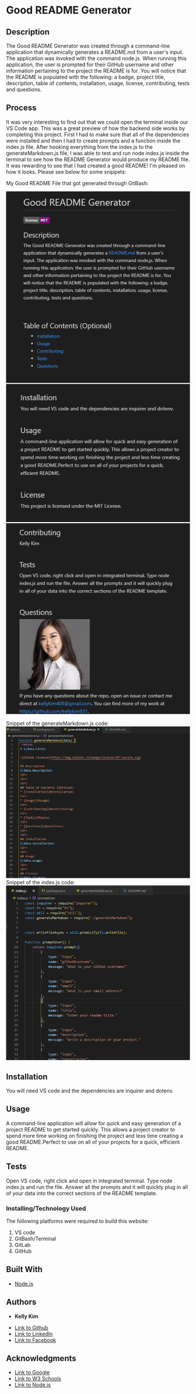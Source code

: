 
 # Good README Generator
 ## Description 
 The Good README Generator was created through a command-line application that dynamically generates a README.md from a user's input. The application was invoked with the command node.js. When running this application, the user is prompted for their GitHub username and other information pertaining to the project the README is for. You will notice that the README is populated with the following: a badge, project title, description, table of contents, installation, usage, license, contributing, tests and questions.
 
## Process
 It was very interesting to find out that we could open the terminal inside our VS Code app. This was a great preview of how the backend side works by completing this project. First I had to make sure that all of the dependencies were installed and then I had to create prompts and a function inside the index.js file. After hooking everything from the index.js to the generateMarkdown.js file, I was able to test and run node index.js inside the terminal to see how the README Generator would produce my README file. It was rewarding to see that I had created a good README! I'm pleased on how it looks. Please see below for some snippets:


 My Good README File that got generated through GitBash:

 ![image](readme1.png)
 ![image](readme2.png)
 ![image](readme3.png)
 

 Snippet of the generateMarkdown.js code:
 ![image](codesnippet1.png)
 Snippet of the index.js code:
 ![image](codesnippet2.png)

 ## Installation
 You will need VS code and the dependencies are inquirer and dotenv.
 
 ## Usage 
 A command-line application will allow for quick and easy generation of a project README to get started quickly. This allows a project creator to spend more time working on finishing the project and less time creating a good README.Perfect to use on all of your projects for a quick, efficient README.

 ## Tests
 Open VS code, right click and open in integrated terminal. Type node index.js and run the file. Answer all the prompts and it will quickly plug in all of your data into the correct sections of the README template. 
 

### Installing/Technology Used

The following platforms were required to build this website:

1) VS code
2) GitBash/Terminal
3) GitLab
4) GitHub

## Built With

* [Node.js](https://nodejs.dev/learn/the-package-json-guide)

 ## Authors

* **Kelly Kim** 

- [Link to Github](https://github.com/kellykim831)
- [Link to LinkedIn](https://www.linkedin.com/in/realtorkellykim/)
- [Link to Facebook](https://www.facebook.com/kimkelz)

## Acknowledgments

* [Link to Google](https://www.google.com)
* [Link to W3 Schools](https://www.w3schools.com)
* [Link to Node.js](https://nodejs.org/en/)


